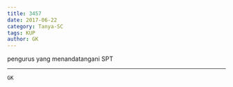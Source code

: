 ```yaml
---
title: 3457
date: 2017-06-22
category: Tanya-SC
tags: KUP
author: GK
---
```


pengurus yang menandatangani SPT

---



`GK`
